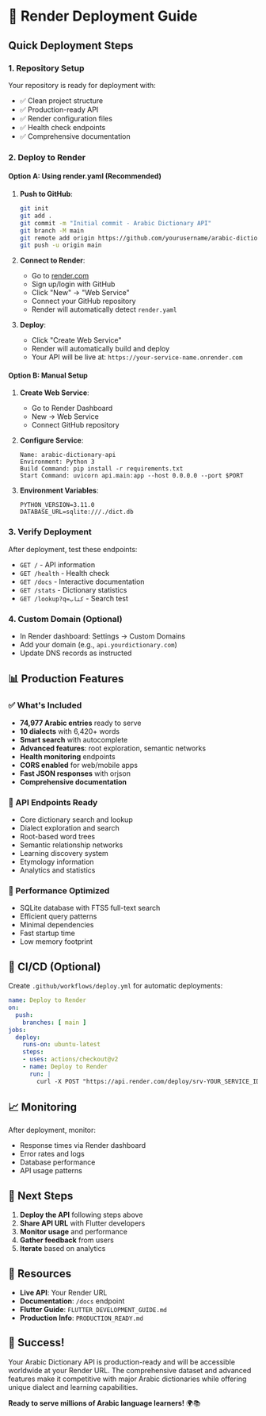 # 🚀 Render Deployment Guide

## Quick Deployment Steps

### 1. Repository Setup
Your repository is ready for deployment with:
- ✅ Clean project structure
- ✅ Production-ready API
- ✅ Render configuration files
- ✅ Health check endpoints
- ✅ Comprehensive documentation

### 2. Deploy to Render

#### Option A: Using render.yaml (Recommended)
1. **Push to GitHub**:
   ```bash
   git init
   git add .
   git commit -m "Initial commit - Arabic Dictionary API"
   git branch -M main
   git remote add origin https://github.com/yourusername/arabic-dictionary-api.git
   git push -u origin main
   ```

2. **Connect to Render**:
   - Go to [render.com](https://render.com)
   - Sign up/login with GitHub
   - Click "New" → "Web Service"
   - Connect your GitHub repository
   - Render will automatically detect `render.yaml`

3. **Deploy**:
   - Click "Create Web Service"
   - Render will automatically build and deploy
   - Your API will be live at: `https://your-service-name.onrender.com`

#### Option B: Manual Setup
1. **Create Web Service**:
   - Go to Render Dashboard
   - New → Web Service
   - Connect GitHub repository

2. **Configure Service**:
   ```
   Name: arabic-dictionary-api
   Environment: Python 3
   Build Command: pip install -r requirements.txt
   Start Command: uvicorn api.main:app --host 0.0.0.0 --port $PORT
   ```

3. **Environment Variables**:
   ```
   PYTHON_VERSION=3.11.0
   DATABASE_URL=sqlite:///./dict.db
   ```

### 3. Verify Deployment

After deployment, test these endpoints:
- `GET /` - API information
- `GET /health` - Health check
- `GET /docs` - Interactive documentation
- `GET /stats` - Dictionary statistics
- `GET /lookup?q=كتاب` - Search test

### 4. Custom Domain (Optional)
- In Render dashboard: Settings → Custom Domains
- Add your domain (e.g., `api.yourdictionary.com`)
- Update DNS records as instructed

## 📊 Production Features

### ✅ What's Included
- **74,977 Arabic entries** ready to serve
- **10 dialects** with 6,420+ words
- **Smart search** with autocomplete
- **Advanced features**: root exploration, semantic networks
- **Health monitoring** endpoints
- **CORS enabled** for web/mobile apps
- **Fast JSON responses** with orjson
- **Comprehensive documentation**

### 🔗 API Endpoints Ready
- Core dictionary search and lookup
- Dialect exploration and search
- Root-based word trees
- Semantic relationship networks
- Learning discovery system
- Etymology information
- Analytics and statistics

### 🎯 Performance Optimized
- SQLite database with FTS5 full-text search
- Efficient query patterns
- Minimal dependencies
- Fast startup time
- Low memory footprint

## 🔄 CI/CD (Optional)

Create `.github/workflows/deploy.yml` for automatic deployments:

```yaml
name: Deploy to Render
on:
  push:
    branches: [ main ]
jobs:
  deploy:
    runs-on: ubuntu-latest
    steps:
    - uses: actions/checkout@v2
    - name: Deploy to Render
      run: |
        curl -X POST "https://api.render.com/deploy/srv-YOUR_SERVICE_ID?key=YOUR_DEPLOY_KEY"
```

## 📈 Monitoring

After deployment, monitor:
- Response times via Render dashboard
- Error rates and logs
- Database performance
- API usage patterns

## 🚀 Next Steps

1. **Deploy the API** following steps above
2. **Share API URL** with Flutter developers
3. **Monitor usage** and performance
4. **Gather feedback** from users
5. **Iterate** based on analytics

## 🔗 Resources

- **Live API**: Your Render URL
- **Documentation**: `/docs` endpoint
- **Flutter Guide**: `FLUTTER_DEVELOPMENT_GUIDE.md`
- **Production Info**: `PRODUCTION_READY.md`

## 🎉 Success!

Your Arabic Dictionary API is production-ready and will be accessible worldwide at your Render URL. The comprehensive dataset and advanced features make it competitive with major Arabic dictionaries while offering unique dialect and learning capabilities.

**Ready to serve millions of Arabic language learners!** 🌍📚
